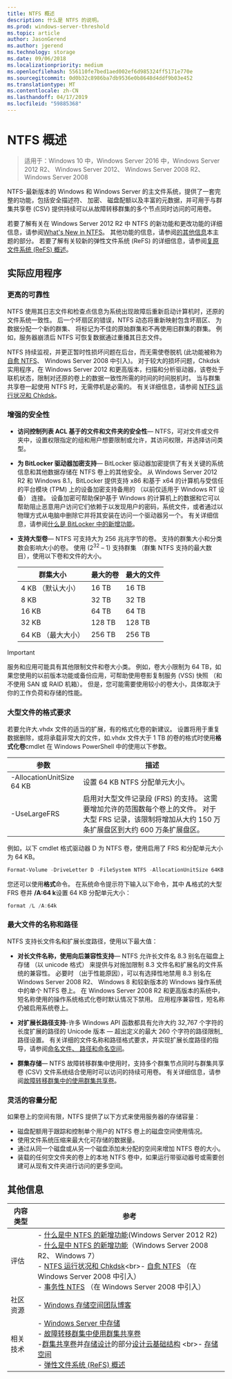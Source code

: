 ```yaml
---
title: NTFS 概述
description: 什么是 NTFS 的说明。
ms.prod: windows-server-threshold
ms.topic: article
author: JasonGerend
ms.author: jgerend
ms.technology: storage
ms.date: 09/06/2018
ms.localizationpriority: medium
ms.openlocfilehash: 556110fe7bed1aed002ef6d985324ff5171e770e
ms.sourcegitcommit: 0d0b32c8986ba7db9536e0b8648d4ddf9b03e452
ms.translationtype: MT
ms.contentlocale: zh-CN
ms.lasthandoff: 04/17/2019
ms.locfileid: "59885368"
---
```

# <a name="ntfs-overview"></a>NTFS 概述

>适用于：Windows 10 中，Windows Server 2016 中，Windows Server 2012 R2、 Windows Server 2012、 Windows Server 2008 R2、 Windows Server 2008

NTFS-最新版本的 Windows 和 Windows Server 的主文件系统，提供了一套完整的功能，包括安全描述符、 加密、 磁盘配额以及丰富的元数据，并可用于与群集共享卷 (CSV) 提供持续可以从故障转移群集的多个节点同时访问的可用卷。

若要了解有关在 Windows Server 2012 R2 中 NTFS 的新功能和更改功能的详细信息，请参阅[What's New in NTFS](https://docs.microsoft.com/previous-versions/windows/it-pro/windows-server-2012-r2-and-2012/dn466520(v%3dws.11))。 其他功能的信息，请参阅[的其他信息](#additional-information)本主题的部分。 若要了解有关较新的弹性文件系统 (ReFS) 的详细信息，请参阅[复原文件系统 (ReFS) 概述](../refs/refs-overview.md)。

## <a name="practical-applications"></a>实际应用程序

### <a name="increased-reliability"></a>更高的可靠性

NTFS 使用其日志文件和检查点信息为系统出现故障后重新启动计算机时，还原的文件系统一致性。 后一个坏扇区的错误，NTFS 动态将重新映射包含坏扇区、 为数据分配一个新的群集、 将标记为不佳的原始群集和不再使用旧群集的群集。 例如，服务器崩溃后 NTFS 可恢复数据通过重播其日志文件。

NTFS 持续监视，并更正暂时性损坏问题在后台，而无需使卷脱机 (此功能被称为[自愈 NTFS](https://docs.microsoft.com/previous-versions/windows/it-pro/windows-server-2008-R2-and-2008/cc771388(v=ws.10))、 Windows Server 2008 中引入)。 对于较大的损坏问题，Chkdsk 实用程序，在 Windows Server 2012 和更高版本，扫描和分析驱动器，该卷处于联机状态，限制对还原的卷上的数据一致性所需的时间的时间脱机时。 当与群集共享卷一起使用 NTFS 时，无需停机是必需的。 有关详细信息，请参阅 [NTFS 运行状况和 Chkdsk](https://docs.microsoft.com/previous-versions/windows/it-pro/windows-server-2012-r2-and-2012/hh831536(v%3dws.11))。

### <a name="increased-security"></a>增强的安全性

- **访问控制列表 ACL 基于的文件和文件夹的安全性**— NTFS，可对文件或文件夹中，设置权限指定的组和用户想要限制或允许，其访问权限，并选择访问类型。

- **为 BitLocker 驱动器加密支持**— BitLocker 驱动器加密提供了有关关键的系统信息和其他数据存储在 NTFS 卷上的其他安全。 从 Windows Server 2012 R2 和 Windows 8.1，BitLocker 提供支持 x86 和基于 x64 的计算机与受信任的平台模块 (TPM) 上的设备加密支持备用的 （以前仅适用于 Windows RT 设备） 连接。 设备加密可帮助保护基于 Windows 的计算机上的数据和它可以帮助阻止恶意用户访问它们依赖于以发现用户的密码，系统文件，或者通过以物理方式从电脑中删除它并将其安装在访问一个驱动器另一个。 有关详细信息，请参阅[什么是 BitLocker 中的新增功能](https://docs.microsoft.com/previous-versions/windows/it-pro/windows-server-2012-r2-and-2012/dn306081(v%3dws.11))。

- **支持大型卷**— NTFS 可支持大为 256 兆兆字节的卷。 支持的群集大小和分类数会影响大小的卷。 使用 (2<sup>32</sup> – 1) 支持群集 （群集 NTFS 支持的最大数目），使用以下卷和文件的大小。

  |群集大小|最大的卷|最大的文件|
  |---|---|---|
  |4 KB （默认大小）|16 TB|16 TB|
  |8 KB|32 TB|32 TB|
  |16 KB|64 TB|64 TB|
  |32 KB|128 TB|128 TB|
  |64 KB （最大大小）|256 TB|256 TB|

>[!IMPORTANT]
>服务和应用可能具有其他限制文件和卷大小类。 例如，卷大小限制为 64 TB，如果您使用的以前版本功能或备份应用，可帮助使用卷影复制服务 (VSS) 快照 （和不使用 SAN 或 RAID 机箱）。 但是，您可能需要使用较小的卷大小，具体取决于你的工作负荷和存储的性能。

### <a name="formatting-requirements-for-large-files"></a>大型文件的格式要求

若要允许大.vhdx 文件的适当的扩展，有的格式化卷的新建议。 设置将用于重复数据删除，或将承载非常大的文件，如.vhdx 文件大于 1 TB 的卷的格式时使用**格式化卷**cmdlet 在 Windows PowerShell 中的使用以下参数。

|参数|描述|
|---|---|
|-AllocationUnitSize 64 KB|设置 64 KB NTFS 分配单元大小。|
|-UseLargeFRS|启用对大型文件记录段 (FRS) 的支持。 这需要增加允许的范围数每个卷上的文件。 对于大型 FRS 记录，该限制将增加从大约 150 万条扩展盘区到大约 600 万条扩展盘区。|

例如，以下 cmdlet 格式驱动器 D 为 NTFS 卷，使用启用了 FRS 和分配单元大小为 64 KB。

```PowerShell
Format-Volume -DriveLetter D -FileSystem NTFS -AllocationUnitSize 64KB -UseLargeFRS
```

您还可以使用**格式**命令。 在系统命令提示符下输入以下命令，其中 **/L**格式的大型 FRS 卷并 **/A:64 k**设置 64 KB 分配单元大小：

```PowerShell
format /L /A:64k
```

### <a name="maximum-file-name-and-path"></a>最大文件的名称和路径

NTFS 支持长文件名和扩展长度路径，使用以下最大值：

- **对长文件名称，使用向后兼容性支持**— NTFS 允许长文件名 8.3 别名在磁盘上存储 （以 unicode 格式） 来提供与对施加限制 8.3 文件名和扩展名的文件系统的兼容性。 必要时 （出于性能原因），可以有选择性地禁用 8.3 别名在 Windows Server 2008 R2、 Windows 8 和较新版本的 Windows 操作系统中的单个 NTFS 卷上。
  在 Windows Server 2008 R2 和更高版本的系统中，短名称使用的操作系统格式化卷时默认情况下禁用。 应用程序兼容性，短名称仍被启用系统卷上。

- **对扩展长路径支持**-许多 Windows API 函数都具有允许大约 32,767 个字符的长度扩展的路径的 Unicode 版本 — 超出定义的最大 260 个字符的路径限制\_路径设置。 有关详细的文件名称和路径格式要求，并实现扩展长度路径的指导，请参阅[命名文件、 路径和命名空间](https://msdn.microsoft.com/library/windows/desktop/aa365247)。

- **群集存储**— NTFS 故障转移群集中使用时，支持多个群集节点同时与群集共享卷 (CSV) 文件系统结合使用时可以访问的持续可用卷。 有关详细信息，请参阅[故障转移群集中的使用群集共享卷](../../failover-clustering/failover-cluster-csvs.md)。

### <a name="flexible-allocation-of-capacity"></a>灵活的容量分配

如果卷上的空间有限，NTFS 提供了以下方式来使用服务器的存储容量：

- 磁盘配额用于跟踪和控制单个用户的 NTFS 卷上的磁盘空间使用情况。
- 使用文件系统压缩来最大化可存储的数据量。
- 通过从同一个磁盘或从另一个磁盘添加未分配的空间来增加 NTFS 卷的大小。
- 装载的任何空文件夹的卷上的本地 NTFS 卷中，如果运行带驱动器号或需要创建可从现有文件夹进行访问的更多空间。

## <a name="additional-information"></a>其他信息

|内容类型|参考|
|---|---|
|评估|- [什么是中 NTFS 的新增功能](https://docs.microsoft.com/previous-versions/windows/it-pro/windows-server-2012-r2-and-2012/dn466520(v%3dws.11))(Windows Server 2012 R2)<br>- [什么是中 NTFS 的新增功能](https://docs.microsoft.com/previous-versions/windows/it-pro/windows-server-2008-R2-and-2008/ff383236(v=ws.10))（Windows Server 2008 R2、 Windows 7）<br>- [NTFS 运行状况和 Chkdsk](https://docs.microsoft.com/previous-versions/windows/it-pro/windows-server-2012-r2-and-2012/hh831536(v%3dws.11))<br>- [自愈 NTFS](https://docs.microsoft.com/previous-versions/windows/it-pro/windows-server-2008-R2-and-2008/cc771388(v=ws.10)) （在 Windows Server 2008 中引入）<br>- [事务性 NTFS](https://docs.microsoft.com/previous-versions/windows/it-pro/windows-server-2008-r2-and-2008/cc730726(v%3dws.10)) （在 Windows Server 2008 中引入）|
|社区资源|- [Windows 存储空间团队博客](https://blogs.msdn.microsoft.com/san/)|
|相关技术|- [Windows Server 中存储](../storage.md)<br>- [故障转移群集中使用群集共享卷](../../failover-clustering/failover-cluster-csvs.md)<br>-[群集共享卷](<https://docs.microsoft.com/previous-versions/windows/it-pro/windows-server-2012-r2-and-2012/hh831630(v%3dws.11)#cluster-shared-volumes>)并[存储设计](<https://docs.microsoft.com/previous-versions/windows/it-pro/windows-server-2012-r2-and-2012/hh831630(v%3dws.11)#storage-design>)的部分[设计云基础结构](https://docs.microsoft.com/previous-versions/windows/it-pro/windows-server-2012-r2-and-2012/hh831630(v%3dws.11)) <br>- [存储空间](../storage-spaces/overview.md)<br>- [弹性文件系统 (ReFS) 概述](../refs/refs-overview.md)
